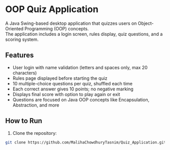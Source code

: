 # OOP Quiz Application

A Java Swing-based desktop application that quizzes users on Object-Oriented Programming (OOP) concepts.  
The application includes a login screen, rules display, quiz questions, and a scoring system.

## Features

- User login with name validation (letters and spaces only, max 20 characters)  
- Rules page displayed before starting the quiz  
- 10 multiple-choice questions per quiz, shuffled each time  
- Each correct answer gives 10 points; no negative marking  
- Displays final score with option to play again or exit  
- Questions are focused on Java OOP concepts like Encapsulation, Abstraction, and more  

## How to Run

1. Clone the repository:
```bash
git clone https://github.com/MalihaChowdhuryTasnim/Quiz_Application.git
